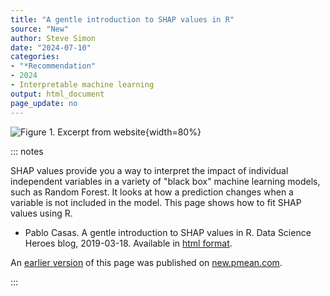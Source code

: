 ```yaml
---
title: "A gentle introduction to SHAP values in R"
source: "New"
author: Steve Simon
date: "2024-07-10"
categories:
- "*Recommendation"
- 2024
- Interpretable machine learning
output: html_document
page_update: no
---
```


![Figure 1. Excerpt from website](http://www.pmean.com/new-images/24/shap-values-01.png){width=80%}

::: notes

SHAP values provide you a way to interpret the impact of individual independent variables in a variety of "black box" machine learning models, such as Random Forest. It looks at how a prediction changes when a variable is not included in the model. This page shows how to fit SHAP values using R.

-   Pablo Casas. A gentle introduction to SHAP values in R. Data Science Heroes blog, 2019-03-18. Available in [html format][ref-casas-2019].

[ref-casas-2019]: https://blog.datascienceheroes.com/how-to-interpret-shap-values-in-r/

An [earlier version][sim2] of this page was published on [new.pmean.com][sim1].

[sim1]: http://new.pmean.com
[sim2]: http://new.pmean.com/shap-values/

:::
